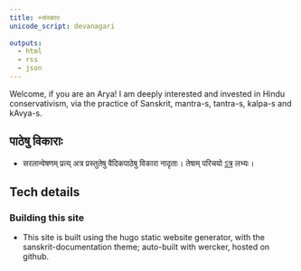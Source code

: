```yaml
---
title: +संस्कारः  
unicode_script: devanagari  
  
outputs:
  - html
  - rss
  - json
---
```


Welcome, if you are an Arya! I am deeply interested and invested in Hindu conservativism, via the practice of Sanskrit, mantra-s, tantra-s, kalpa-s and kAvya-s.

## पाठेषु विकाराः
- सरलान्वेषणम् प्रत्य् अत्र प्रस्तुतेषु वैदिकपाठेषु विकारा नादृताः। तेषाम् परिचयो [ऽत्र](../sanskrit/varNa-vyatyayaH/) लभ्यः।

## Tech details
### Building this site
- This site is built using the hugo static website generator, with the sanskrit-documentation theme; auto-built with wercker, hosted on github.

